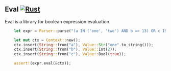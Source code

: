 ## Eval [![Rust](https://github.com/xsandr/eval/actions/workflows/rust.yaml/badge.svg)](https://github.com/xsandr/eval/actions/workflows/rust.yaml)

Eval is a library for boolean expression evaluation

```rust
    let expr = Parser::parse("(a IN ('one', 'two') AND b => 13) OR c IS NOT NULL").unwrap();

    let mut ctx = Context::new();
    ctx.insert(String::from("a"), Value::Str("one".to_string()));
    ctx.insert(String::from("b"), Value::Int(2));
    ctx.insert(String::from("c"), Value::Bool(true));

    assert!(expr.eval(&ctx));
```